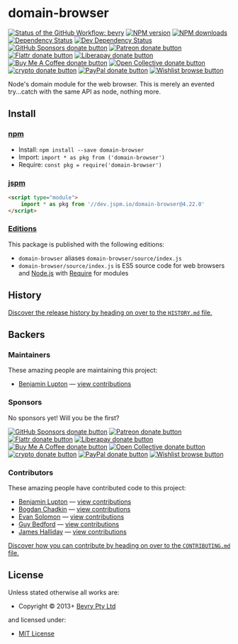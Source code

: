 <!-- TITLE/ -->

<h1>domain-browser</h1>

<!-- /TITLE -->


<!-- BADGES/ -->

<span class="badge-githubworkflow"><a href="https://github.com/bevry/domain-browser/actions?query=workflow%3Abevry" title="View the status of this project's GitHub Workflow: bevry"><img src="https://github.com/bevry/domain-browser/workflows/bevry/badge.svg" alt="Status of the GitHub Workflow: bevry" /></a></span>
<span class="badge-npmversion"><a href="https://npmjs.org/package/domain-browser" title="View this project on NPM"><img src="https://img.shields.io/npm/v/domain-browser.svg" alt="NPM version" /></a></span>
<span class="badge-npmdownloads"><a href="https://npmjs.org/package/domain-browser" title="View this project on NPM"><img src="https://img.shields.io/npm/dm/domain-browser.svg" alt="NPM downloads" /></a></span>
<span class="badge-daviddm"><a href="https://david-dm.org/bevry/domain-browser" title="View the status of this project's dependencies on DavidDM"><img src="https://img.shields.io/david/bevry/domain-browser.svg" alt="Dependency Status" /></a></span>
<span class="badge-daviddmdev"><a href="https://david-dm.org/bevry/domain-browser#info=devDependencies" title="View the status of this project's development dependencies on DavidDM"><img src="https://img.shields.io/david/dev/bevry/domain-browser.svg" alt="Dev Dependency Status" /></a></span>
<br class="badge-separator" />
<span class="badge-githubsponsors"><a href="https://github.com/sponsors/balupton" title="Donate to this project using GitHub Sponsors"><img src="https://img.shields.io/badge/github-donate-yellow.svg" alt="GitHub Sponsors donate button" /></a></span>
<span class="badge-patreon"><a href="https://patreon.com/bevry" title="Donate to this project using Patreon"><img src="https://img.shields.io/badge/patreon-donate-yellow.svg" alt="Patreon donate button" /></a></span>
<span class="badge-flattr"><a href="https://flattr.com/profile/balupton" title="Donate to this project using Flattr"><img src="https://img.shields.io/badge/flattr-donate-yellow.svg" alt="Flattr donate button" /></a></span>
<span class="badge-liberapay"><a href="https://liberapay.com/bevry" title="Donate to this project using Liberapay"><img src="https://img.shields.io/badge/liberapay-donate-yellow.svg" alt="Liberapay donate button" /></a></span>
<span class="badge-buymeacoffee"><a href="https://buymeacoffee.com/balupton" title="Donate to this project using Buy Me A Coffee"><img src="https://img.shields.io/badge/buy%20me%20a%20coffee-donate-yellow.svg" alt="Buy Me A Coffee donate button" /></a></span>
<span class="badge-opencollective"><a href="https://opencollective.com/bevry" title="Donate to this project using Open Collective"><img src="https://img.shields.io/badge/open%20collective-donate-yellow.svg" alt="Open Collective donate button" /></a></span>
<span class="badge-crypto"><a href="https://bevry.me/crypto" title="Donate to this project using Cryptocurrency"><img src="https://img.shields.io/badge/crypto-donate-yellow.svg" alt="crypto donate button" /></a></span>
<span class="badge-paypal"><a href="https://bevry.me/paypal" title="Donate to this project using Paypal"><img src="https://img.shields.io/badge/paypal-donate-yellow.svg" alt="PayPal donate button" /></a></span>
<span class="badge-wishlist"><a href="https://bevry.me/wishlist" title="Buy an item on our wishlist for us"><img src="https://img.shields.io/badge/wishlist-donate-yellow.svg" alt="Wishlist browse button" /></a></span>

<!-- /BADGES -->


<!-- DESCRIPTION/ -->

Node's domain module for the web browser. This is merely an evented try...catch with the same API as node, nothing more.

<!-- /DESCRIPTION -->


<!-- INSTALL/ -->

<h2>Install</h2>

<a href="https://npmjs.com" title="npm is a package manager for javascript"><h3>npm</h3></a>
<ul>
<li>Install: <code>npm install --save domain-browser</code></li>
<li>Import: <code>import * as pkg from ('domain-browser')</code></li>
<li>Require: <code>const pkg = require('domain-browser')</code></li>
</ul>

<a href="https://jspm.io" title="Native ES Modules CDN"><h3>jspm</h3></a>

``` html
<script type="module">
    import * as pkg from '//dev.jspm.io/domain-browser@4.22.0'
</script>
```

<h3><a href="https://editions.bevry.me" title="Editions are the best way to produce and consume packages you care about.">Editions</a></h3>

<p>This package is published with the following editions:</p>

<ul><li><code>domain-browser</code> aliases <code>domain-browser/source/index.js</code></li>
<li><code>domain-browser/source/index.js</code> is ES5 source code for web browsers and <a href="https://nodejs.org" title="Node.js is a JavaScript runtime built on Chrome's V8 JavaScript engine">Node.js</a> with <a href="https://nodejs.org/dist/latest-v5.x/docs/api/modules.html" title="Node/CJS Modules">Require</a> for modules</li></ul>

<!-- /INSTALL -->


<!-- HISTORY/ -->

<h2>History</h2>

<a href="https://github.com/bevry/domain-browser/blob/master/HISTORY.md#files">Discover the release history by heading on over to the <code>HISTORY.md</code> file.</a>

<!-- /HISTORY -->


<!-- BACKERS/ -->

<h2>Backers</h2>

<h3>Maintainers</h3>

These amazing people are maintaining this project:

<ul><li><a href="https://github.com/balupton">Benjamin Lupton</a> — <a href="https://github.com/bevry/domain-browser/commits?author=balupton" title="View the GitHub contributions of Benjamin Lupton on repository bevry/domain-browser">view contributions</a></li></ul>

<h3>Sponsors</h3>

No sponsors yet! Will you be the first?

<span class="badge-githubsponsors"><a href="https://github.com/sponsors/balupton" title="Donate to this project using GitHub Sponsors"><img src="https://img.shields.io/badge/github-donate-yellow.svg" alt="GitHub Sponsors donate button" /></a></span>
<span class="badge-patreon"><a href="https://patreon.com/bevry" title="Donate to this project using Patreon"><img src="https://img.shields.io/badge/patreon-donate-yellow.svg" alt="Patreon donate button" /></a></span>
<span class="badge-flattr"><a href="https://flattr.com/profile/balupton" title="Donate to this project using Flattr"><img src="https://img.shields.io/badge/flattr-donate-yellow.svg" alt="Flattr donate button" /></a></span>
<span class="badge-liberapay"><a href="https://liberapay.com/bevry" title="Donate to this project using Liberapay"><img src="https://img.shields.io/badge/liberapay-donate-yellow.svg" alt="Liberapay donate button" /></a></span>
<span class="badge-buymeacoffee"><a href="https://buymeacoffee.com/balupton" title="Donate to this project using Buy Me A Coffee"><img src="https://img.shields.io/badge/buy%20me%20a%20coffee-donate-yellow.svg" alt="Buy Me A Coffee donate button" /></a></span>
<span class="badge-opencollective"><a href="https://opencollective.com/bevry" title="Donate to this project using Open Collective"><img src="https://img.shields.io/badge/open%20collective-donate-yellow.svg" alt="Open Collective donate button" /></a></span>
<span class="badge-crypto"><a href="https://bevry.me/crypto" title="Donate to this project using Cryptocurrency"><img src="https://img.shields.io/badge/crypto-donate-yellow.svg" alt="crypto donate button" /></a></span>
<span class="badge-paypal"><a href="https://bevry.me/paypal" title="Donate to this project using Paypal"><img src="https://img.shields.io/badge/paypal-donate-yellow.svg" alt="PayPal donate button" /></a></span>
<span class="badge-wishlist"><a href="https://bevry.me/wishlist" title="Buy an item on our wishlist for us"><img src="https://img.shields.io/badge/wishlist-donate-yellow.svg" alt="Wishlist browse button" /></a></span>

<h3>Contributors</h3>

These amazing people have contributed code to this project:

<ul><li><a href="https://github.com/balupton">Benjamin Lupton</a> — <a href="https://github.com/bevry/domain-browser/commits?author=balupton" title="View the GitHub contributions of Benjamin Lupton on repository bevry/domain-browser">view contributions</a></li>
<li><a href="https://github.com/TrySound">Bogdan Chadkin</a> — <a href="https://github.com/bevry/domain-browser/commits?author=TrySound" title="View the GitHub contributions of Bogdan Chadkin on repository bevry/domain-browser">view contributions</a></li>
<li><a href="https://github.com/evansolomon">Evan Solomon</a> — <a href="https://github.com/bevry/domain-browser/commits?author=evansolomon" title="View the GitHub contributions of Evan Solomon on repository bevry/domain-browser">view contributions</a></li>
<li><a href="https://github.com/guybedford">Guy Bedford</a> — <a href="https://github.com/bevry/domain-browser/commits?author=guybedford" title="View the GitHub contributions of Guy Bedford on repository bevry/domain-browser">view contributions</a></li>
<li><a href="https://github.com/substack">James Halliday</a> — <a href="https://github.com/bevry/domain-browser/commits?author=substack" title="View the GitHub contributions of James Halliday on repository bevry/domain-browser">view contributions</a></li></ul>

<a href="https://github.com/bevry/domain-browser/blob/master/CONTRIBUTING.md#files">Discover how you can contribute by heading on over to the <code>CONTRIBUTING.md</code> file.</a>

<!-- /BACKERS -->


<!-- LICENSE/ -->

<h2>License</h2>

Unless stated otherwise all works are:

<ul><li>Copyright &copy; 2013+ <a href="http://bevry.me">Bevry Pty Ltd</a></li></ul>

and licensed under:

<ul><li><a href="http://spdx.org/licenses/MIT.html">MIT License</a></li></ul>

<!-- /LICENSE -->
